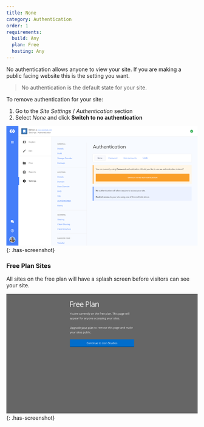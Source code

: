 ```yaml
---
title: None
category: Authentication
order: 1
requirements:
  build: Any
  plan: Free
  hosting: Any
---
```


No authentication allows anyone to view your site. If you are making a public facing website this is the setting you want.

> No authentication is the default state for your site.

To remove authentication for your site:

1. Go to the *Site Settings* / *Authentication* section
2. Select *None* and click **Switch to no authentication**

![No authentication](/images/authentication/none.png)
{: .has-screenshot}


### Free Plan Sites

All sites on the free plan will have a splash screen before visitors can see your site.

![Splash screen](/images/authentication/none-login.png)
{: .has-screenshot}
